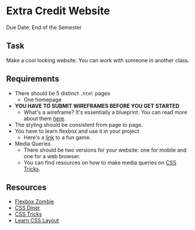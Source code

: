 # Extra Credit Website
Due Date: End of the Semester

## Task
Make a cool looking website. You can work with someone in another class.

## Requirements

* There should be 5 distinct `.html` pages
  - One homepage
* **YOU HAVE TO SUBMIT WIREFRAMES BEFORE YOU GET STARTED**
  - What's a wireframe? It's essentially a blueprint. You can read more about them [here](https://careerfoundry.com/en/blog/ux-design/how-to-create-your-first-wireframe/).
* The styling should be consistent from page to page.
* You have to learn flexbox and use it in your project
  - Here's a [link](https://geddski.teachable.com/p/flexbox-zombies) to a fun game.
* Media Queries  
  - There should be two versions for your website: one for mobile and one for a web browser.
  - You can find resources on how to make media queries on [CSS Tricks](https://css-tricks.com/snippets/css/media-queries-for-standard-devices/).

## Resources
* [Flexbox Zombie](https://geddski.teachable.com/p/flexbox-zombies)
* [CSS Diner](https://flukeout.github.io/)
* [CSS Tricks](https://css-tricks.com/)
* [Learn CSS Layout](http://learnlayout.com/)
